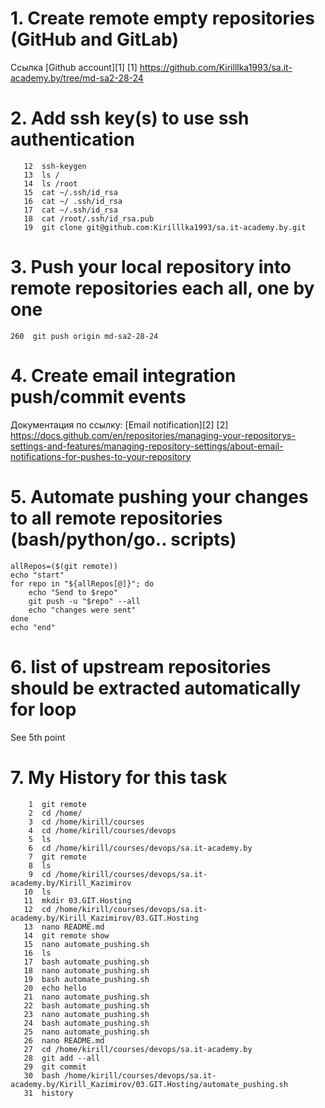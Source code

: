 # 1. Create remote empty repositories (GitHub and GitLab)

Ссылка [Github account][1]
[1] https://github.com/Kirilllka1993/sa.it-academy.by/tree/md-sa2-28-24
# 2. Add ssh key(s) to use ssh authentication
```
   12  ssh-keygen
   13  ls /
   14  ls /root
   15  cat ~/.ssh/id_rsa
   16  cat ~/ .ssh/id_rsa
   17  cat ~/.ssh/id_rsa
   18  cat /root/.ssh/id_rsa.pub
   19  git clone git@github.com:Kirilllka1993/sa.it-academy.by.git

```
# 3. Push your local repository into remote repositories each all, one by one

```
260  git push origin md-sa2-28-24

```
# 4. Create email integration push/commit events

Документация по ссылку: [Email notification][2]
[2] https://docs.github.com/en/repositories/managing-your-repositorys-settings-and-features/managing-repository-settings/about-email-notifications-for-pushes-to-your-repository
# 5. Automate pushing your changes to all remote repositories (bash/python/go.. scripts)
```
allRepos=($(git remote))
echo "start"
for repo in "${allRepos[@]}"; do
    echo "Send to $repo"
    git push -u "$repo" --all
    echo "changes were sent"
done
echo "end"

```
# 6. list of upstream repositories should be extracted automatically for loop

See 5th point
# 7. My History for this task
```
    1  git remote
    2  cd /home/
    3  cd /home/kirill/courses
    4  cd /home/kirill/courses/devops
    5  ls
    6  cd /home/kirill/courses/devops/sa.it-academy.by
    7  git remote
    8  ls
    9  cd /home/kirill/courses/devops/sa.it-academy.by/Kirill_Kazimirov
   10  ls
   11  mkdir 03.GIT.Hosting
   12  cd /home/kirill/courses/devops/sa.it-academy.by/Kirill_Kazimirov/03.GIT.Hosting
   13  nano README.md
   14  git remote show
   15  nano automate_pushing.sh
   16  ls
   17  bash automate_pushing.sh
   18  nano automate_pushing.sh
   19  bash automate_pushing.sh
   20  echo hello
   21  nano automate_pushing.sh
   22  bash automate_pushing.sh
   23  nano automate_pushing.sh
   24  bash automate_pushing.sh
   25  nano automate_pushing.sh
   26  nano README.md
   27  cd /home/kirill/courses/devops/sa.it-academy.by
   28  git add --all
   29  git commit
   30  bash /home/kirill/courses/devops/sa.it-academy.by/Kirill_Kazimirov/03.GIT.Hosting/automate_pushing.sh
   31  history
```
